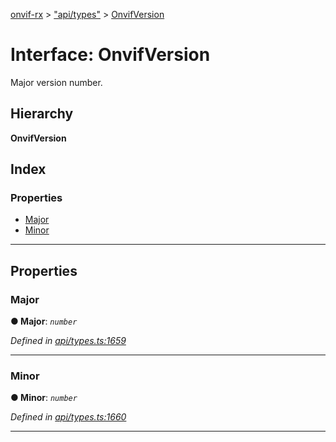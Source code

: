 [onvif-rx](../README.md) > ["api/types"](../modules/_api_types_.md) > [OnvifVersion](../interfaces/_api_types_.onvifversion.md)

# Interface: OnvifVersion

Major version number.

## Hierarchy

**OnvifVersion**

## Index

### Properties

* [Major](_api_types_.onvifversion.md#major)
* [Minor](_api_types_.onvifversion.md#minor)

---

## Properties

<a id="major"></a>

###  Major

**● Major**: *`number`*

*Defined in [api/types.ts:1659](https://github.com/patrickmichalina/onvif-rx/blob/3ab1739/src/api/types.ts#L1659)*

___
<a id="minor"></a>

###  Minor

**● Minor**: *`number`*

*Defined in [api/types.ts:1660](https://github.com/patrickmichalina/onvif-rx/blob/3ab1739/src/api/types.ts#L1660)*

___

